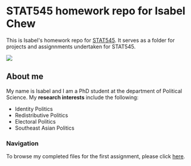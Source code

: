 # STAT545 homework repo for Isabel Chew
This is Isabel's homework repo for [STAT545](https://stat545.stat.ubc.ca). It serves as a folder for projects and assignnments undertaken for STAT545. 

![](https://media.tenor.com/images/4499c00cb6446e066b244a7859f695af/tenor.gif)

## About me 

My name is Isabel and I am a PhD student at the department of Political Science. My **research interests** include the following:

* Identity Politics
* Redistributive Politics
* Electoral Politics
* Southeast Asian Politics

### Navigation

To browse my completed files for the first assignment, please click [here](https://github.com/STAT545-UBC-hw-2019-20/stat545-hw-isabelchew/tree/master/Assignment%201).
